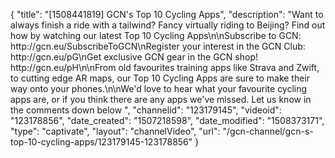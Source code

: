 {
    "title": "[1508441819] GCN's Top 10 Cycling Apps",
    "description": "Want to always finish a ride with a tailwind? Fancy virtually riding to Beijing? Find out how by watching our latest Top 10 Cycling Apps\n\nSubscribe to GCN: http:\/\/gcn.eu\/SubscribeToGCN\nRegister your interest in the GCN Club: http:\/\/gcn.eu\/pG\nGet exclusive GCN gear in the GCN shop! http:\/\/gcn.eu\/pH\n\nFrom old favourites training apps like Strava and Zwift, to cutting edge AR maps, our Top 10 Cycling Apps are sure to make their way onto your phones.\n\nWe'd love to hear what your favourite cycling apps are, or if you think there are any apps we've missed. Let us know in the comments down below ",
    "channelid": "123179145",
    "videoid": "123178856",
    "date_created": "1507218598",
    "date_modified": "1508373171",
    "type": "captivate",
    "layout": "channelVideo",
    "url": "\/gcn-channel\/gcn-s-top-10-cycling-apps\/123179145-123178856"
}
